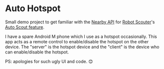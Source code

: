 # Auto Hotspot

Small demo project to get familiar with the
[Nearby API](https://developers.google.com/nearby/connections/overview) for
[Robot Scouter](https://github.com/SUPERCILEX/Robot-Scouter)'s
[Auto Scout feature](https://github.com/SUPERCILEX/Robot-Scouter/issues/55).

I have a spare Android M phone which I use as a hotspot occasionally. This app acts as a remote control to
enable/disable the hotspot on the other device. The "server" is the hotspot device and the "client"
is the device who can enable/disable the hotspot.

PS: apologies for such ugly UI and code. 😊
